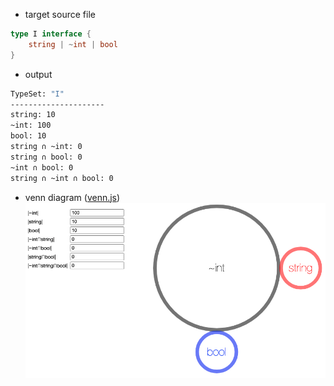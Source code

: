 - target source file
```go
type I interface {
	string | ~int | bool
}
```

- output
```bash
TypeSet: "I"
---------------------
string: 10
~int: 100
bool: 10
string ∩ ~int: 0
string ∩ bool: 0
~int ∩ bool: 0
string ∩ ~int ∩ bool: 0
```

- venn diagram ([venn.js](https://github.com/benfred/venn.js/))
![Example 1](https://github.com/moromin/gotsvis/blob/dataset/images/vennjs_OR_exapmle.png)
